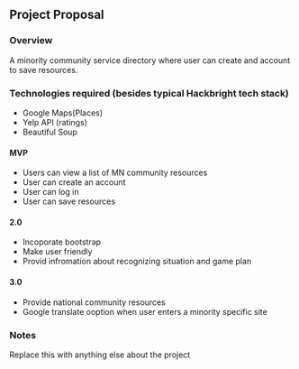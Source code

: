 ## Project Proposal

### Overview

A minority community service directory where user can create and account
to save resources.


### Technologies required (besides typical Hackbright tech stack)

- Google Maps(Places)
- Yelp API (ratings)
- Beautiful Soup

#### MVP

- Users can view a list of MN community resources
- User can create an account
- User can log in 
- User can save resources

#### 2.0

- Incoporate bootstrap 
- Make user friendly 
- Provid infromation about recognizing situation and game plan

#### 3.0

- Provide national community resources
- Google translate ooption when user enters a minority specific site

### Notes

Replace this with anything else about the project